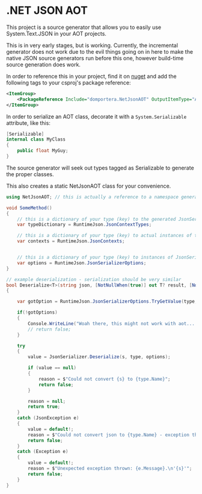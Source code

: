 # .NET JSON AOT

This project is a source generator that allows you to easily use System.Text.JSON in your AOT projects.

This is in very early stages, but is working. Currently, the incremental generator does not work due to the evil things going on in here to make the native JSON source generators run before this one, however build-time source generation does work.

In order to reference this in your project, find it on [nuget](https://www.nuget.org/packages/domportera.NetJsonAOT/) and add the following tags to your csproj's package reference:

```xml
<ItemGroup>
    <PackageReference Include="domportera.NetJsonAOT" OutputItemType="Analyzer" ReferenceOutputAssembly="false" />
</ItemGroup>

```
In order to serialize an AOT class, decorate it with a `System.Serializable` attribute, like this:

```cs
[Serializable]
internal class MyClass
{
    public float MyGuy;
}
```

The source generator will seek out types tagged as Serializable to generate the proper classes.

This also creates a static NetJsonAOT class for your convenience.

```cs
using NetJsonAOT; // this is actually a reference to a namespace generated within your project - every project has its own internal NetJsonAot class

void SomeMethod()
{
    // this is a dictionary of your type (key) to the generated JsonSerializerContext types
    var typeDictionary = RuntimeJson.JsonContextTypes;

    // this is a dictionary of your type (key) to actual instances of their respective JsonSerializerContext types
    var contexts = RuntimeJson.JsonContexts;


    // this is a dictionary of your type (key) to instances of JsonSerializerOptions, ready to be used in actual serialization & deserialization
    var options = RuntimeJson.JsonSerializerOptions;
}

// example deserialization - serialization should be very similar
bool Deserialize<T>(string json, [NotNullWhen(true)] out T? result, [NotNullWhen(false)] out string? reason)
{

    var gotOption = RuntimeJson.JsonSerializerOptions.TryGetValue(type, out var options);

    if(!gotOptions)
    {
        Console.WriteLine("Woah there, this might not work with aot....");
        // return false;
    }

    try
    {
        value = JsonSerializer.Deserialize(s, type, options);

        if (value == null)
        {
            reason = $"Could not convert {s} to {type.Name}";
            return false;
        }

        reason = null;
        return true;
    }
    catch (JsonException e)
    {
        value = default!;
        reason = $"Could not convert json to {type.Name} - exception thrown: {e.Message}.\n'{s}'";
        return false;
    }
    catch (Exception e)
    {
        value = default!;
        reason = $"Unexpected exception thrown: {e.Message}.\n'{s}'";
        return false;
    }
}
```